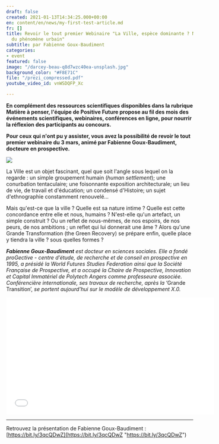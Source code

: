 ```yaml
---
draft: false
created: 2021-01-13T14:34:25.000+00:00
en: content/en/news/my-first-test-article.md
fr: []
title: Revoir le tout premier Webinaire "La Ville, espèce dominante ? Nature et avenir
  du phénomène urbain"
subtitle: par Fabienne Goux-Baudiment
categories:
- event
featured: false
image: "/darcey-beau-q8d7wzc40ea-unsplash.jpg"
background_color: "#F8E71C"
file: "/prezi_compressed.pdf"
youtube_video_id: vnWSDQFP_Xc

---
```

**En complément des ressources scientifiques disponibles dans la rubrique Matière à penser, l'équipe de Positive Future propose au fil des mois des événements scientifiques, webinaires, conférences en ligne, pour nourrir la réflexion des participants au concours.**

**Pour ceux qui n'ont pu y assister, vous avez la possibilité de revoir le tout premier webinaire du 3 mars, animé par Fabienne Goux-Baudiment, docteure en prospective.**

![](/webinaire_3-mars_fr.png)

La Ville est un objet fascinant, quel que soit l'angle sous lequel on la regarde : un simple groupement humain (_human settlement_); une conurbation tentaculaire; une foisonnante exposition architecturale; un lieu de vie, de travail et d'éducation; un condensé d'Histoire; un sujet d'ethnographie constamment renouvelé...

Mais qu'est-ce que la ville ? Quelle est sa nature intime ? Quelle est cette concordance entre elle et nous, humains ? N'est-elle qu'un artefact, un simple construit ? Ou un reflet de nous-mêmes, de nos espoirs, de nos peurs, de nos ambitions ; un reflet qui lui donnerait une âme ? Alors qu'une Grande Transformation (the Green Recovery) se prépare enfin, quelle place y tiendra la ville ? sous quelles formes ?

**_Fabienne Goux-Baudiment_** _est docteur en sciences sociales. Elle a fondé proGective - centre d’étude, de recherche et de conseil en prospective en 1995, a présidé la World Futures Studies Federation ainsi que la Société Française de Prospective, et a occupé la Chaire de Prospective, Innovation et Capital Immatériel de Polytech Angers comme professeure associée. Conférencière internationale, ses travaux de recherche, après la_ ‘Grande Transition’, _se portent aujourd'hui sur le modèle de développement X.0._

<iframe width="560" height="315" src="[https://www.youtube.com/embed/F--31RpjIDM](https://www.youtube.com/embed/F--31RpjIDM "https://www.youtube.com/embed/F--31RpjIDM")" frameborder="0" allow="accelerometer; autoplay; clipboard-write; encrypted-media; gyroscope; picture-in-picture" allowfullscreen></iframe>

***

Retrouvez la présentation de Fabienne Goux-Baudiment : [https://bit.ly/3qcQDwZ](https://bit.ly/3qcQDwZ "https://bit.ly/3qcQDwZ")